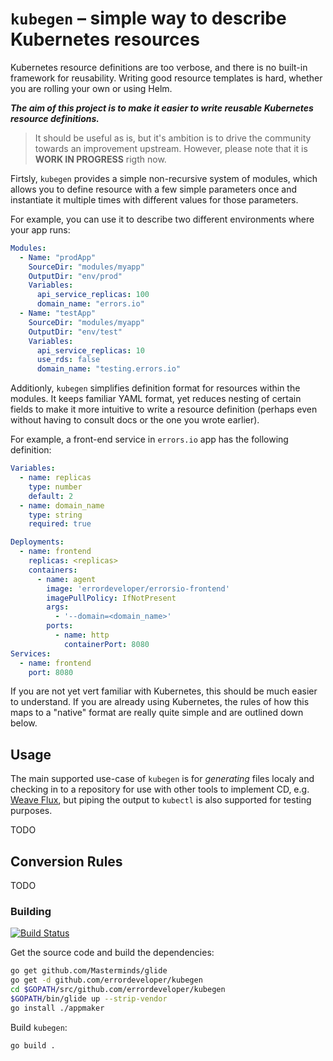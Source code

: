 # `kubegen` – simple way to describe Kubernetes resources

Kubernetes resource definitions are too verbose, and there is no built-in framework for reusability.
Writing good resource templates is hard, whether you are rolling your own or using Helm.

***The aim of this project is to make it easier to write reusable Kubernetes resource definitions.***

> It should be useful as is, but it's ambition is to drive the community towards an improvement
upstream. However, please note that it is **WORK IN PROGRESS** rigth now.

Firtsly, `kubegen` provides a simple non-recursive system of modules, which allows you to define resource with a few simple parameters once and instantiate it multiple times with different values for those parameters.

For example, you can use it to describe two different environments where your app runs:
```YAML
Modules:
  - Name: "prodApp"
    SourceDir: "modules/myapp"
    OutputDir: "env/prod"
    Variables:
      api_service_replicas: 100
      domain_name: "errors.io"
  - Name: "testApp"
    SourceDir: "modules/myapp"
    OutputDir: "env/test"
    Variables:
      api_service_replicas: 10
      use_rds: false
      domain_name: "testing.errors.io"
```

Additionly, `kubegen` simplifies definition format for resources within the modules. It keeps familiar YAML format, yet reduces nesting of certain fields to make it more intuitive to write a resource definition (perhaps even without having to consult docs or the one you wrote earlier).

For example, a front-end service in `errors.io` app has the following definition:
```YAML
Variables:
  - name: replicas
    type: number
    default: 2
  - name: domain_name
    type: string
    required: true

Deployments:
  - name: frontend
    replicas: <replicas>
    containers:
      - name: agent
        image: 'errordeveloper/errorsio-frontend'
        imagePullPolicy: IfNotPresent
        args:
          - '--domain=<domain_name>'
        ports:
          - name: http
            containerPort: 8080
Services:
  - name: frontend
    port: 8080
```

If you are not yet vert familiar with Kubernetes, this should be much easier to understand.
If you are already using Kubernetes, the rules of how this maps to a "native" format are really quite simple and are outlined down below.

## Usage

The main supported use-case of `kubegen` is for _generating_ files localy and checking in to a repository for use with other tools to implement CD, e.g. [Weave Flux](https://github.com/weaveworks/flux), but piping the output to `kubectl` is also supported for testing purposes.

TODO

## Conversion Rules

TODO

### Building

[![Build Status](https://travis-ci.org/errordeveloper/kubegen.svg?branch=master)](https://travis-ci.org/errordeveloper/kubegen)

Get the source code and build the dependencies:

```bash
go get github.com/Masterminds/glide
go get -d github.com/errordeveloper/kubegen
cd $GOPATH/src/github.com/errordeveloper/kubegen
$GOPATH/bin/glide up --strip-vendor
go install ./appmaker
```

Build `kubegen`:
```bash
go build .
```
